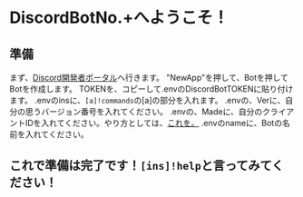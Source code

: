 # DiscordBotNo.+へようこそ！
## 準備
まず、[Discord開発者ポータル](https://discord.com/developer/applications)へ行きます。
"NewApp"を押して、Botを押してBotを作成します。
TOKENを、コピーして.envのDiscordBotTOKENに貼り付けます。
.envのinsに、``[a]!commands``の[a]の部分を入れます。
.envの、Verに、自分の思うバージョン番号を入れてください。
.envの、Madeに、自分のクライアントIDを入れてください。やり方としては、[これを。](https://support.discord.com/hc/js/articles/206346498-ユーザー-サーバー-メッセージIDはどこで見つけられる-)
.envのnameに、Botの名前を入れてください。
## これで準備は完了です！``[ins]!help``と言ってみてください！
